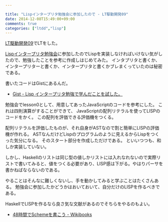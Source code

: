 ```yaml
---

title: "Lispインタープリタ勉強会に参加したので - LT駆動開発09"
date: 2014-12-08T15:49:00+09:00
comments: true
categories: ["ltdd","lisp"]
---
```


[LT駆動開発09](https://github.com/LTDD/Sessions/wiki/LT%E9%A7%86%E5%8B%95%E9%96%8B%E7%99%BA09)でLTをした。

[Lispインタープリタ勉強会](http://great-h.doorkeeper.jp/events/16621)に参加したのでLispを実装しなければいけない気がしたので、勉強したことを参考に作成しはじめてみた。
インタプリタと書くか、インタープリターと書くか、インタープリタと書くかブレまくっていたのは秘密である。

<script async class="speakerdeck-embed" data-id="22a8e5b060470132ec2f1eb00375a1f0" data-ratio="1.33333333333333" src="//speakerdeck.com/assets/embed.js"></script>

書いたコードはGistにあるんだ。

* [Gist - Lisp インタープリタ勉強で学んだことを試した。](https://gist.github.com/eiel/af120e6f44febc875702)

勉強会でlesson0として、用意してあったJavaScriptのコードを参考にした。
これは四則演算がすることができて、
JavaScriptの配列リテラルを使ってLISPのコードをかく。
この配列を評価できる評価機をつくる。

配列リテラルを評価したものが、それ自身がASTなので割と簡単にLISPの評価機が作れる。
ASTなんだけどLispのプログラムのように見えるからLispをつくった気分になる。
そのスタート部分を作成しただけである。
といいつつも、和しか実装していない。

しかし、Haskellのリストは同じ型の値しかリストには入れなれないので実際リストで書いてみると、値をつくる必要があり、LISP感は下がる。やはりパーサを書かねばならないのである。

やることはそんなに難しくないし、手を動かしてみると学ぶことはたくさんある。
勉強会に参加したかどうかはおいておいて、自分だけのLISPを作るべきである。

HaskellでLISPを作るなら良さ気な文献があるのでそちらをやるのもよい。

* [48時間でSchemeを書こう - Wikibooks](http://ja.wikibooks.org/wiki/48%E6%99%82%E9%96%93%E3%81%A7Scheme%E3%82%92%E6%9B%B8%E3%81%93%E3%81%86)
